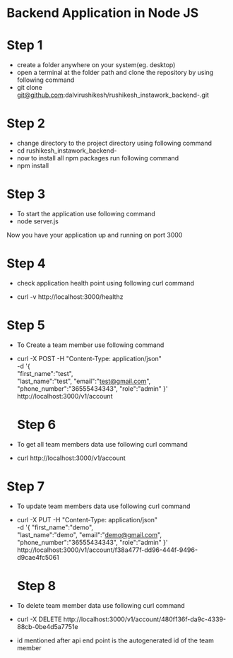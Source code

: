 # Backend Application in Node JS

# Step 1 
- create a folder anywhere on your system(eg. desktop)
- open a terminal at the folder path and clone the repository by using following command
- git clone git@github.com:dalvirushikesh/rushikesh_instawork_backend-.git

# Step 2 
- change directory to the project directory using following command
- cd rushikesh_instawork_backend- 
- now to install all npm packages run following command 
- npm install 
# Step 3
- To start the application use following command 
- node server.js

Now you have your application up and running on port 3000
# Step 4
 - check application health point using following curl command 

 - curl -v http://localhost:3000/healthz

# Step 5
- To Create a team member use following command
- curl -X POST -H "Content-Type: application/json" \
    -d '{                                                       
    "first_name":"test",             
    "last_name":"test",
    "email":"test@gmail.com",
    "phone_number":"36555434343",
    "role":"admin"
 }' \
    http://localhost:3000/v1/account
  
  # Step 6
 - To get all team members data use  following curl command 

 - curl http://localhost:3000/v1/account

  # Step 7
 - To update team members data use following curl command 

 - curl -X PUT -H "Content-Type: application/json" \
    -d '{
    "first_name":"demo",              
    "last_name":"demo",
    "email":"demo@gmail.com",
    "phone_number":"36555434343",
    "role":"admin"
 }' \
    http://localhost:3000/v1/account/f38a477f-dd96-444f-9496-d9cae4fc5061

  
   # Step 8
 - To delete  team member data use following curl command 
 - curl -X DELETE http://localhost:3000/v1/account/480f136f-da9c-4339-88cb-0be4d5a7751e
 - id mentioned after api end point is the autogenerated id of the team member 